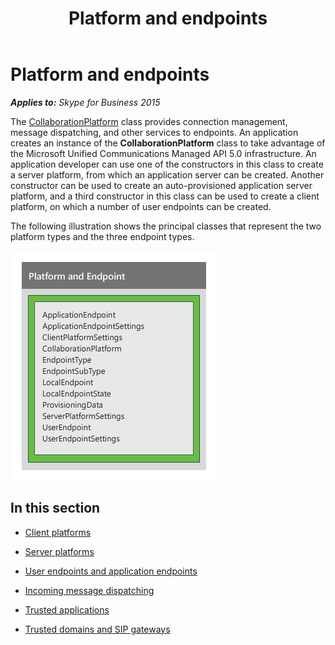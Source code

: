 ﻿---
title: Platform and endpoints
TOCTitle: Platform and endpoints
ms:assetid: de5868bc-9ac7-4f88-b700-a2efce8d531e
ms:mtpsurl: https://msdn.microsoft.com/en-us/library/Dn466045(v=office.16)
ms:contentKeyID: 65239979
ms.date: 07/27/2015
mtps_version: v=office.16
---

# Platform and endpoints


_**Applies to:** Skype for Business 2015_

The [CollaborationPlatform](https://msdn.microsoft.com/en-us/library/hh385176\(v=office.16\)) class provides connection management, message dispatching, and other services to endpoints. An application creates an instance of the **CollaborationPlatform** class to take advantage of the Microsoft Unified Communications Managed API 5.0 infrastructure. An application developer can use one of the constructors in this class to create a server platform, from which an application server can be created. Another constructor can be used to create an auto-provisioned application server platform, and a third constructor in this class can be used to create a client platform, on which a number of user endpoints can be created.

The following illustration shows the principal classes that represent the two platform types and the three endpoint types.

![UCMA platform and endpoint classes](images/Dn466045.UCMA-Platform-Endpoint(Office.16).png "UCMA platform and endpoint classes")

## In this section

  - [Client platforms](client-platforms.md)

  - [Server platforms](server-platforms.md)

  - [User endpoints and application endpoints](user-endpoints-and-application-endpoints.md)

  - [Incoming message dispatching](incoming-message-dispatching.md)

  - [Trusted applications](trusted-applications.md)

  - [Trusted domains and SIP gateways](trusted-domains-and-sip-gateways.md)

